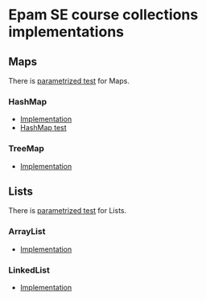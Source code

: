 # Epam SE course collections implementations

## Maps
There is [parametrized test](https://github.com/NameOfTheLaw/epam-se-course-2017-collections-impl/blob/master/src/test/java/ru/epam/training/CustomMapsTest.java) for Maps.

### HashMap
- [Implementation](https://github.com/NameOfTheLaw/epam-se-course-2017-collections-impl/blob/master/src/main/java/ru/epam/training/CustomHashMap.java)
- [HashMap test](https://github.com/NameOfTheLaw/epam-se-course-2017-collections-impl/blob/master/src/test/java/ru/epam/training/CustomHashMapTest.java)

### TreeMap
- [Implementation](https://github.com/NameOfTheLaw/epam-se-course-2017-collections-impl/blob/master/src/main/java/ru/epam/training/CustomTreeMap.java)

## Lists
There is [parametrized test](https://github.com/NameOfTheLaw/epam-se-course-2017-collections-impl/blob/master/src/test/java/ru/epam/training/CustomListsTest.java) for Lists.

### ArrayList
- [Implementation](https://github.com/NameOfTheLaw/epam-se-course-2017-collections-impl/blob/master/src/main/java/ru/epam/training/CustomArrayList.java)

### LinkedList
- [Implementation](https://github.com/NameOfTheLaw/epam-se-course-2017-collections-impl/blob/master/src/main/java/ru/epam/training/CustomLinkedList.java)
